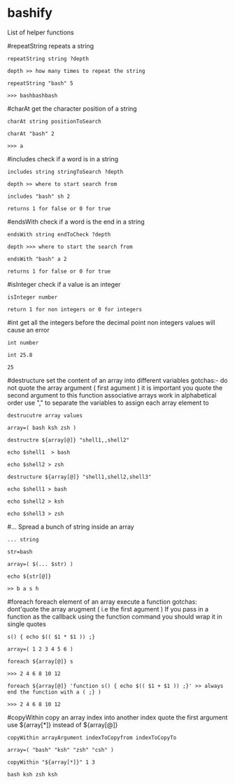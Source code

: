 # bashify
List of helper functions

#repeatString
repeats a string 

`repeatString string ?depth`

`depth >> how many times to repeat the string`

`repeatString "bash" 5`

`>>> bashbashbash `

#charAt
get the character position of a string

`charAt string positionToSearch`

`charAt "bash" 2`

`>>> a`

#includes
check if a word is in a string

`includes string stringToSearch ?depth`

`depth >> where to start search from`

`includes "bash" sh 2`

`returns 1 for false or 0 for true`

#endsWith
check if a word is the end in a string

`endsWith string endToCheck ?depth`

`depth >>> where to start the search from`

`endsWith "bash" a 2`

`returns 1 for false or 0 for true`

#isInteger
check if a value is an integer

`isInteger number`

`return 1 for non integers or 0 for integers`

#int
get all the integers before the decimal point
non integers values will cause an error

`int number`

`int 25.8`

`25`

#destructure
set the content of an array into different variables
gotchas:- do not quote the array argument ( first agument )
          it is important you quote the second argument to this function
          associative arrays work in alphabetical order
          use "," to separate the variables to assign each array element to
          
`destrucutre array values`

`array=( bash ksh zsh )`

`destructre ${array[@]} "shell1,,shell2"`

`echo $shell1  > bash`

`echo $shell2 > zsh `

`destructure ${array[@]} "shell1,shell2,shell3"`

`echo $shell1 > bash`

`echo $shell2 > ksh`

`echo $shell3 > zsh`

#...
Spread a bunch of string inside an array

`... string`

`str=bash`

`array=( $(... $str) )`

`echo ${str[@]}`

`>> b a s h`

#foreach
foreach element of an array execute a function 
gotchas: dont'quote the array arugment ( i.e the first agument )
         If you pass in a function as the callback using the function command you should wrap it in single quotes
         
`s() { echo $(( $1 * $1 )) ;}`

`array=( 1 2 3 4 5 6 )`

`foreach ${array[@]} s`

`>>> 2 4 6 8 10 12`

`foreach ${array[@]} 'function s() { echo $(( $1 + $1 )) ;}' >> always end the function with a (
;} )  `

`>>> 2 4 6 8 10 12`


#copyWithin
copy an array index into another index
quote the first argument use ${array[\*]} instead of ${array[@]}

`copyWithin arrayArgument indexToCopyfrom indexToCopyTo`

`array=( "bash" "ksh" "zsh" "csh" )`

`copyWithin "${array[*]}" 1 3`

`bash ksh zsh ksh`

